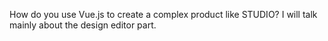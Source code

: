 How do you use Vue.js to create a complex product like STUDIO? I will talk mainly about the design editor part.
